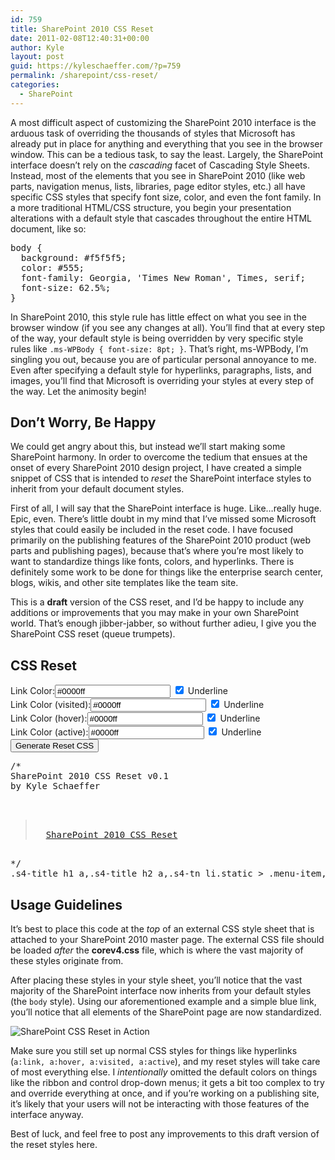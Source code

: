 ```yaml
---
id: 759
title: SharePoint 2010 CSS Reset
date: 2011-02-08T12:40:31+00:00
author: Kyle
layout: post
guid: https://kyleschaeffer.com/?p=759
permalink: /sharepoint/css-reset/
categories:
  - SharePoint
---
```

A most difficult aspect of customizing the SharePoint 2010 interface is the arduous task of overriding the thousands of styles that Microsoft has already put in place for anything and everything that you see in the browser window. This can be a tedious task, to say the least. Largely, the SharePoint interface doesn&#8217;t rely on the _cascading_ facet of Cascading Style Sheets. Instead, most of the elements that you see in SharePoint 2010 (like web parts, navigation menus, lists, libraries, page editor styles, etc.) all have specific CSS styles that specify font size, color, and even the font family.<!--more--> In a more traditional HTML/CSS structure, you begin your presentation alterations with a default style that cascades throughout the entire HTML document, like so:

<pre>body {
  background: #f5f5f5;
  color: #555;
  font-family: Georgia, 'Times New Roman', Times, serif;
  font-size: 62.5%;
}</pre>

In SharePoint 2010, this style rule has little effect on what you see in the browser window (if you see any changes at all). You&#8217;ll find that at every step of the way, your default style is being overridden by very specific style rules like `.ms-WPBody { font-size: 8pt; }`. That&#8217;s right, ms-WPBody, I&#8217;m singling you out, because you are of particular personal annoyance to me. Even after specifying a default style for hyperlinks, paragraphs, lists, and images, you&#8217;ll find that Microsoft is overriding your styles at every step of the way. Let the animosity begin!

## Don&#8217;t Worry, Be Happy

We could get angry about this, but instead we&#8217;ll start making some SharePoint harmony. In order to overcome the tedium that ensues at the onset of every SharePoint 2010 design project, I have created a simple snippet of CSS that is intended to _reset_ the SharePoint interface styles to inherit from your default document styles.

First of all, I will say that the SharePoint interface is huge. Like&#8230;really huge. Epic, even. There&#8217;s little doubt in my mind that I&#8217;ve missed some Microsoft styles that could easily be included in the reset code. I have focused primarily on the publishing features of the SharePoint 2010 product (web parts and publishing pages), because that&#8217;s where you&#8217;re most likely to want to standardize things like fonts, colors, and hyperlinks. There is definitely some work to be done for things like the enterprise search center, blogs, wikis, and other site templates like the team site.

This is a **draft** version of the CSS reset, and I&#8217;d be happy to include any additions or improvements that you may make in your own SharePoint world. That&#8217;s enough jibber-jabber, so without further adieu, I give you the SharePoint CSS reset (queue trumpets).

## CSS Reset

<div class="color-field">
  <label class="field-label">Link Color:</label><input type="text" id="linkc" value="#0000ff" /> <input type="checkbox" id="linkd" checked="checked" /> <label for="linkd">Underline</label>
</div>

<div class="color-field">
  <label class="field-label">Link Color (visited):</label><input type="text" id="visitc" value="#0000ff" /> <input type="checkbox" id="visitd" checked="checked" /> <label for="visitd">Underline</label>
</div>

<div class="color-field">
  <label class="field-label">Link Color (hover):</label><input type="text" id="hoverc" value="#0000ff" /> <input type="checkbox" id="hoverd" checked="checked" /> <label for="hoverd">Underline</label>
</div>

<div class="color-field">
  <label class="field-label">Link Color (active):</label><input type="text" id="activec" value="#0000ff" /> <input type="checkbox" id="actived" checked="checked" /> <label for="actived">Underline</label>
</div>

<div class="color-action">
  <input id="generate-reset" type="button" value="Generate Reset CSS" />
</div>

<pre id="css-reset">/*
SharePoint 2010 CSS Reset v0.1
by Kyle Schaeffer


<blockquote data-secret="ez0duTg6w5" class="wp-embedded-content">
  <a href="https://kyleschaeffer.com/sharepoint/css-reset/">SharePoint 2010 CSS Reset</a>
</blockquote>
*/
.s4-title h1 a,.s4-title h2 a,.s4-tn li.static &gt; .menu-item,.ms-WPBody a:link,.link-item a,.link-item a:link,.s4-ql ul.root &gt; li &gt; .menu-item,.s4-qlheader,.s4-ql a.selected,.s4-ql ul.root ul &gt; li &gt; a,.ms-menutoolbar td a,a.ms-addnew,.ms-ltviewselectormenuheader .ms-viewselector a,.ms-ltviewselectormenuheader .ms-viewselectorhover a,.ms-vb a:link,.ms-vb2 a:link,.ms-vb-user a:link,.ms-linksection-level1 ul li a,.ms-WPTitle a{color:#0000ff;text-decoration:underline;}.ms-WPBody a:visited,.link-item a:visited,.s4-qlheader:visited,a.ms-addnew:visited,.ms-ltviewselectormenuheader .ms-viewselector a:visited,.ms-ltviewselectormenuheader .ms-viewselectorhover a:visited,.ms-vb a:visited,.ms-vb2 a:visited,.ms-vb-user a:visited,.ms-linksection-level1 ul li a:visited{color:#0000ff;text-decoration:underline;}.s4-title h1 a:hover,.s4-title h2 a:hover,.s4-tn li.static &gt; a:hover,.s4-toplinks .s4-tn a.selected:hover,.ms-WPBody a:hover,.link-item a:hover,.s4-ql ul &gt; li &gt; a:hover,.s4-ql ul.root &gt; li &gt; a:hover,.s4-qlheader:hover,.ms-rtestate-field a:hover,.s4-ql ul.root ul &gt; li &gt; a:hover,.ms-menutoolbar td a:hover,.ms-vh a:hover,.ms-vh2 a:hover,a.ms-addnew:hover,.ms-ltviewselectormenuheader .ms-viewselector a:hover,.ms-ltviewselectormenuheader .ms-viewselectorhover a:hover,a.ms-toolbar:hover,.ms-vh2-nofilter a:hover,.ms-vh2-nofilter-notextalign a:hover,.ms-vb a:hover,.ms-vb2 a:hover,.ms-vb-user a:hover,.ms-linksection-level1 ul li a:hover,.ms-propertysheet a:hover,.ms-sectionheader a:hover,.ms-disc a:hover{color:#0000ff;text-decoration:underline;}.link-item a:active,a.ms-addnew:active,.ms-ltviewselectormenuheader .ms-viewselector a:active,.ms-ltviewselectormenuheader .ms-viewselectorhover a:active,.ms-vb a:active,.ms-vb2 a:active,.ms-vb-user a:active,.ms-linksection-level1 ul li a:active{color:#0000ff;text-decoration:underline;}.s4-ql a.selected,.ms-viewlsts .ms-vb2 &gt; a,.ms-addnew a,.ms-selectorlink a,.ms-selectorlink a:visited,.ms-navitem a:link{color:#0000ff!important;text-decoration:underline!important;}.s4-ql a.selected:visited,.ms-viewlsts .ms-vb2 &gt; a:visited,.ms-addnew a:visited,.ms-navitem a:visited{color:#0000ff!important;text-decoration:underline!important;}.s4-ql a.selected:hover,.ms-viewlsts .ms-vb2 &gt; a:hover,.ms-addnew a:hover,tr.s4-itm-hover a:hover,tr.ms-itmhover a:hover,.ms-selectorlink a:hover,.ms-navitem a:hover,.ms-WPTitle a:hover{color:#0000ff!important;text-decoration:underline!important;}.s4-ql a.selected:active,.ms-viewlsts .ms-vb2 &gt; a:active,.ms-addnew a:active,.ms-navitem a:active{color:#0000ff!important;text-decoration:underline!important;}.ms-cui-ribbon,.ms-cui-menu,.ms-siteactionsmenuinner,.ms-siteactionsmenuhover,.ms-welcomeMenu,div.ms-MenuUIPopupBody.ms-MenuUIPopupScreen,div.ms-MenuUIPopupBody.ms-MenuUIPopupScreen div.ms-MenuUIPopupInner,div.ms-MenuUIPopupBody.ms-MenuUIPopupScreen div.ms-MenuUIPopupInner div,.ms-cui-toolbar-toolbar,.s4-titletable,.ms-socialNotif-Container,.ms-sbplain,.ms-sbtable,body #pageStatusBar,.link-item,.link-item a,.link-item a:link,.ms-WPBody,.ms-menutoolbar td a,.ms-toolbar,.ms-listheaderlabel,.ms-viewselector,.ms-viewselectortext,.ms-viewselectorhover,.ms-vh2-nofilter,.ms-vh2-nofilter-notextalign,.ms-vh,.ms-vh2,.ms-vh-icon,.ms-vh-icon-empty,.ms-vhImage,.ms-gb,.ms-gb2,.ms-gbload,.ms-vb,.ms-vb2,.ms-vb-tall,.ms-vb-user,.ms-vh2-nograd,.ms-vh3-nograd,.ms-vh2-nograd-icon,.ms-vh2-nofilter-icon,.ms-pb,.ms-pb-selected,.ms-ph,td.ms-vb,a.ms-addnew,.ms-ltviewselectormenuheader .ms-viewselector a,.ms-ltviewselectormenuheader .ms-viewselectorhover a,th.ms-vh,td.ms-vb,.ms-dlgTitleText,.ms-formlabel,.ms-descriptiontext,.ms-formtoolbar,select,.ms-input,.ms-long,.ms-inputuserfield,.ms-toolbarContainer,div.ms-formfieldlabelcontainer span.ms-formfieldlabel,.ms-formfieldlabelcontainer,.description,.ms-sectionheader,.ms-linksection-level1,.ms-pageinformation h3.ms-standardheader,table.ms-pageinformation,table.ms-createpageinformation,.ms-pageinformation table td,.ms-createpageinformation table td,.ms-linksectionheader,th .ms-vb,.ms-vh2-nofilter-icon,th.ms-vh2-nograd,th.ms-vh2-nograd-icon,.ms-propertysheet,.ms-formdescription,.ms-paging,.ms-listedit .ms-standardheader,.ms-listedit .ms-linksectionheader,.ms-listedit .ms-linksectionheader .ms-standardheader,.ms-listedit table.ms-pageinformation,.ms-listedit .ms-pageinformation table td,.ms-listedit .ms-propertysheet,.ms-listedit .ms-descriptiontext,.ms-SPZoneLabel,.ms-SPButton,.ms-wpadder-sectionhead,.ms-wpadder-wpname,.ms-wpadder-categoryColumn,.ms-wpadder-categoryColumn td,.ms-wpadder-items,.ms-wpadder-upload input,.ms-wpadder-upload button,.ms-wpadder-tabTable th,.ms-wpadder-description,.ms-wpadder-zoneArea button,.ms-WPTitle,.link-item-large,.link-item-large a,.link-item-large a:link,div.title-With-Background a,div.title-With-Background a:link,div.title-With-Background a:hover,div.title-With-Background a:visited,div.title-With-Background a:active,.headertitle,.headertitle a,.headertitle a:link,.level-item,.level-item a,.level-item a:link,.headertitle-band,.headertitle-band a,.headertitle-band a:link,.headertitle-large,.headertitle-large a,.headertitle-large a:link,.headertitle-small,.headertitle-small a,.headertitle-small a:link,.level-description,.ms-WPBody td,.medium,groupheader,.ms-rtelong,.ms-longer,.ms-rtelonger,.ms-radiotext,.ms-rtedropdown,.ms-lookuptypeintextbox,.ms-rtefield,table.ms-disc td,table tr td.ms-disc-bordered-noleft,.ms-formbodysurvey,.ms-gridCol,.ms-gridT1,.ms-surveyVBarT,.ms-surveyVBarTC,.ms-surveyTotal{font-family:inherit;}.ms-selectorlink a,.ms-selectorlink a:visited{font-family:inherit!important;}.ms-cui-ribbon,.ms-cui-menu,.ms-siteactionsmenu,.s4-breadcrumb-menu,.ms-cui-TabRowLeft,.ms-cui-toolbar-toolbar,.ms-MenuUILabel,.ms-MenuUILabelRtL,.ms-menuuilabelcompact,.ms-menuuilabelcompactRtl,div.ms-MenuUIPopupScreen div.ms-MenuUIPopupInner div.ms-MenuUILarge ul.ms-MenuUIUL div.ms-MenuUIULItem a.ms-MenuUIULLink,div.ms-MenuUIPopupScreen div.ms-MenuUIPopupInner div.ms-MenuUILargeRtL ul.ms-MenuUIUL div.ms-MenuUIULItem a.ms-MenuUIULLink,.s4-search input.ms-sbplain,.ms-sbplain,.s4-search input,.link-item,.link-item a,.link-item a:link,.ms-WPBody,.s4-ql ul.root &gt; li &gt; .menu-item,.s4-qlheader,.s4-qlheader:visited,.ms-menutoolbar td a,.ms-toolbar,.ms-listheaderlabel,.ms-viewselector,.ms-viewselectortext,.ms-viewselectorhover,.ms-vh2-nofilter,.ms-vh2-nofilter-notextalign,.ms-vh,.ms-vh2,.ms-vh-icon,.ms-vh-icon-empty,.ms-vhImage,.ms-gb,.ms-gb2,.ms-gbload,.ms-vb,.ms-vb2,.ms-vb-tall,.ms-vb-user,.ms-vh2-nograd,.ms-vh3-nograd,.ms-vh2-nograd-icon,.ms-vh2-nofilter-icon,.ms-pb,.ms-pb-selected,.ms-ph,td.ms-vb,a.ms-addnew,.ms-ltviewselectormenuheader .ms-viewselector a,.ms-ltviewselectormenuheader .ms-viewselectorhover a,th.ms-vh,td.ms-vb,.s4-titletable,.ms-dlgTitleText,.ms-descriptiontext,.ms-formtoolbar,select,.ms-input,.ms-long,.ms-dtinput,.ms-dttimeinput,.ms-inputuserfield,.ms-toolbarContainer,div.ms-formfieldlabelcontainer span.ms-formfieldlabel,.ms-formfieldlabelcontainer,.description,.ms-linksection-level1 h3,.ms-linksection-level1 ul li a,.ms-pageinformation h3.ms-standardheader,table.ms-pageinformation,table.ms-createpageinformation,.ms-pageinformation table td,.ms-createpageinformation table td,th .ms-vb,.ms-vh2-nofilter-icon,th.ms-vh2-nograd,th.ms-vh2-nograd-icon,.ms-formdescription,.ms-authoringcontrols,.ms-paging,.ms-listedit .ms-standardheader,.ms-listedit .ms-linksectionheader,.ms-listedit .ms-linksectionheader .ms-standardheader,.ms-linksectionheader,.ms-SPZoneLabel,.ms-SPButton,.ms-wpadder-categoryColumn,.ms-wpadder-categoryColumn td,.ms-wpadder-items,.ms-wpadder-upload input,.ms-wpadder-upload button,.ms-wpadder-tabTable th,.ms-wpadder-description,.ms-wpadder-zoneArea button,.ms-WPTitle,.level-item,.level-item a,.level-item a:link,.level-description,.headertitle,.ms-WPBody td,.medium,groupheader,.ms-rtelong,.ms-longer,.ms-rtelonger,.ms-radiotext,.ms-rtedropdown,.ms-lookuptypeintextbox,.ms-rtefield,table.ms-disc td,table tr td.ms-disc-bordered-noleft,.ms-gridCol{font-size:1em;}.s4-title h2,.ms-socialNotif-text,.s4-search select.ms-sbscopes,.s4-search input.ms-sbplain,.article-content,.welcome-content,.s4-title .s4-pagedescription,.s4-title .s4uniqpermdescription,.ms-toolbar,.ms-listheaderlabel,.ms-gb .ms-standardheader,.ms-standardheader,.ms-gb,.ms-gb2,.ms-gbload,.ms-vb-tall,.ms-vb-user,.ms-pb,.ms-pb-selected td,.ms-vb,.ms-vb2,.ms-viewlsts-noitems &gt; b,.s4-specialNavLinkList a:hover &gt; span.ms-splinkbutton-text,.ms-vh2-nofilter,.ms-vh2-nofilter-notextalign,.ms-formlabel,.ms-descriptiontext,.ms-formtoolbar,.ms-toolbarContainer,.description,.link-item,.ms-sectionheader,.ms-linksection-level1 h3,.ms-pageinformation h3.ms-standardheader,.ms-linksectionheader .ms-standardheader,.ms-linksectionheader,.ms-pageinformation th,.ms-createpageinformation th,th .ms-vb,.ms-vh2-nofilter-icon,th.ms-vh2-nograd,th.ms-vh2-nograd-icon,.ms-vh,.ms-vh2,.ms-vh-icon-empty,.ms-vhImage,.ms-vh2-nograd,.ms-vh3-nograd,.ms-vh2-nograd-icon,.ms-vh2-nofilter-icon,.ms-ph,.ms-propertysheet,.ms-pageinformation table td,.ms-createpageinformation table td,.ms-bottompaging .ms-paging,.ms-paging,.ms-listedit .ms-standardheader,.ms-listedit .ms-linksectionheader,.ms-listedit .ms-linksectionheader .ms-standardheader,.ms-listedit .ms-gb .ms-vh2-nofilter,.ms-listedit .ms-gb .ms-vh2,.tmt-name,.ms-SPZoneTitle,.ms-SPZoneLabel,.ms-rteElement-P,.level-description,.headertitle,.medium,groupheader,.ms-rtefield,table.ms-disc td{color:inherit;}.ms-viewlsts th.ms-vh2-nofilter{color:inherit!important;}.ms-cui-ribbon a:link,.ms-cui-ribbon a:visited,.ms-cui-ribbon a:hover,.ms-cui-ribbon a:active,.ms-cui-menu a:link,.ms-cui-menu a:visited,.ms-cui-menu a:hover,.ms-cui-menu a:active,.ms-siteactionsmenu &gt; span &gt; a,.ms-menutoolbar td a,.ms-menutoolbar td a:hover,.s4-specialNavLinkList a:hover &gt; span.ms-splinkbutton-text,a.ms-socialNotif{text-decoration:none;}</pre>



## Usage Guidelines

It&#8217;s best to place this code at the _top_ of an external CSS style sheet that is attached to your SharePoint 2010 master page. The external CSS file should be loaded _after_ the **corev4.css** file, which is where the vast majority of these styles originate from.

After placing these styles in your style sheet, you&#8217;ll notice that the vast majority of the SharePoint interface now inherits from your default styles (the `body` style). Using our aforementioned example and a simple blue link, you&#8217;ll notice that all elements of the SharePoint page are now standardized.
  
![SharePoint CSS Reset in Action](https://kyleschaeffer.com/wp-content/uploads/2011/02/sharepoint-css-reset-link-colors.jpg "SharePoint CSS Reset in Action")

Make sure you still set up normal CSS styles for things like hyperlinks (`a:link, a:hover, a:visited, a:active`), and my reset styles will take care of most everything else. I _intentionally_ omitted the default colors on things like the ribbon and control drop-down menus; it gets a bit too complex to try and override everything at once, and if you&#8217;re working on a publishing site, it&#8217;s likely that your users will not be interacting with those features of the interface anyway.

Best of luck, and feel free to post any improvements to this draft version of the reset styles here.